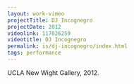 ```yaml
---
layout: work-vimeo
projectTitle: DJ Incognegro
projectDate: 2012
videolink: 117026259
videotitle: DJ Incognegro
permalink: is/dj-incognegro/index.html
tags: performance
---
```

UCLA New Wight Gallery, 2012.


